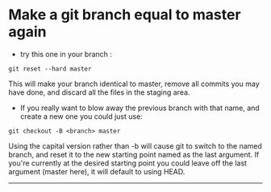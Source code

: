 # Make a git branch equal to master again
- try this one in your branch :

```
git reset --hard master
```
This will make your branch identical to master, remove all commits you may have done, and discard all the files in the staging area.

- If you really want to blow away the previous branch with that name, and create a new one you could just use:

```
git checkout -B <branch> master
```
Using the capital version rather than -b will cause git to switch to the named branch, and reset it to the new starting point named as the last argument. If you're currently at the desired starting point you could leave off the last argument (master here), it will default to using HEAD.

---
